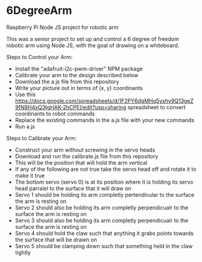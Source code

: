 # 6DegreeArm
Raspberry Pi Node JS project for robotic arm

This was a senior project to set up and control a 6 degree of freedom robotic arm using Node JS, with the goal of drawing on a whiteboard.

Steps to Control your Arm:
* Install the "adafruit-i2c-pwm-driver" NPM package
* Calibrate your arm to the design described below
* Download the a.js file from this repository
* Write your picture out in terms of (x, y) coordinants
* Use this https://docs.google.com/spreadsheets/d/1F2PY6dgMHq5yxhy9Q13geZ9fN8H4xQ3tgHAK-2hCPEI/edit?usp=sharing spreadsheet to convert coordinants to robot commands
* Replace the existing commands in the a.js file with your new commands
* Run a.js


Steps to Calibrate your Arm:
* Construct your arm without screwing in the servo heads
* Download and run the calibrate.js file from this repository
* This will be the position that will hold the arm vertical
* If any of the following are not true take the servo head off and rotate it to make it true
* The bottom servo (servo 0) is at its position where it is holding its servo head parralel to the surface that it will draw on
* Servo 1 should be holding its arm completly pertendicular to the surface the arm is resting on
* Servo 2 should also be holding its arm completly perpendicualr to the surface the arm is resting on
* Servo 3 should also be holding its arm completly perpendicualr to the surface the arm is resting on
* Servo 4 should hold the claw such that anything it grabs points towards the surface that will be drawn on
* Servo 5 should be clamping down such that something held in the claw tightly

